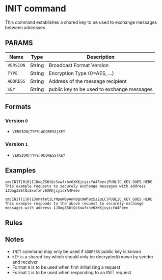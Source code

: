 # INIT command
This command establishes a shared key to be used to exchange messages between addresses

## PARAMS
| Name          | Type   | Description                               |
| --------- | ------ | ----------------------------------------- |
| `VERSION` | String | Broadcast Format Version                  |
| `TYPE`    | String | Encryption Type (0=AES, ...)              |
| `ADDRESS` | String | Address of the message recipient          |
| `KEY`     | String | public key to be used to exchange messages|

## Formats

### Version `0`
- `VERSION|TYPE|ADDRESS|KEY`

### Version `1`
- `VERSION|TYPE|ADDRESS|KEY`

## Examples
```
cm:INIT|0|0|1JDogZS6tQcSxwfxhv6XKKjcyicYA4Feev|PUBLIC_KEY_GOES_HERE
This example requests to securely exchange messages with address 1JDogZS6tQcSxwfxhv6XKKjcyicYA4Feev
```

```
cm:INIT|1|0|1Donatet2LrNpuWByAnH8gc9Wh9zSzZuLC|PUBLIC_KEY_GOES_HERE
This example responds to the above request to securely exchange messages with address 1JDogZS6tQcSxwfxhv6XKKjcyicYA4Feev
```

## Rules

## Notes
- `INIT` command may only be used if `ADDRESS` public key is known
- `KEY` is a shared key which should only be decrypted/known by sender and receiver
- Format `0` is to be used when first initializing a request
- Format `1` is to be used when responding to an INIT request 